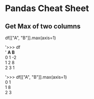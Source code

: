 # Pandas Cheat Sheet

## Get Max of two columns

df[["A", "B"]].max(axis=1)

'>>> df  
'  **A  B**  
0  1  -2  
1  2  8  
2  3  1  

'>>> df[["A", "B"]].max(axis=1)  
0    1  
1    8  
2    3  
